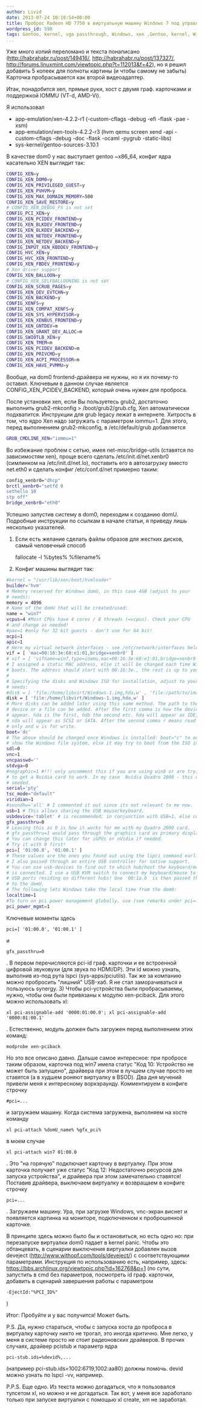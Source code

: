 ```yaml
---
author: Livid
date: 2013-07-24 10:18:54+00:00
title: Проброс Radeon HD 7750 в виртуальную машину Windows 7 под управлением Xen
wordpress_id: 598
tags: Gentoo, kernel, vga passthrough, Windows, xen ,Gentoo, kernel, Windows
...
```


Уже много копий переломано и текста понаписано
(<http://habrahabr.ru/post/149416/>, <http://habrahabr.ru/post/137327/>,
<http://forums.linuxmint.com/viewtopic.php?t=112013&f=42>), но я решил
добавить 5 копеек для полноты картины (и чтобы самому не забыть)
Карточка пробрасывается как второй видеоадаптер.

<!--more-->


Итак, понадобится xen, прямые руки, хост с двумя граф. карточками и
поддержкой IOMMU (VT-d, AMD-Vi).

Я использовал

-   app-emulation/xen-4.2.2-r1
    (-custom-cflags -debug -efi -flask -pae -xsm)
-   app-emulation/xen-tools-4.2.2-r3 (hvm qemu screen
    xend -api -custom-cflags -debug -doc -flask -ocaml -pygrub -static-libs)
-   sys-kernel/gentoo-sources-3.10.1



В качестве dom0 у нас выступает gentoo \~x86\_64, конфиг ядра касательно
XEN выглядит так:

```bash
CONFIG_XEN=y
CONFIG_XEN_DOM0=y
CONFIG_XEN_PRIVILEGED_GUEST=y
CONFIG_XEN_PVHVM=y
CONFIG_XEN_MAX_DOMAIN_MEMORY=500
CONFIG_XEN_SAVE_RESTORE=y
# CONFIG_XEN_DEBUG_FS is not set
CONFIG_PCI_XEN=y
CONFIG_XEN_PCIDEV_FRONTEND=y
CONFIG_XEN_BLKDEV_FRONTEND=y
CONFIG_XEN_BLKDEV_BACKEND=y
CONFIG_XEN_NETDEV_FRONTEND=y
CONFIG_XEN_NETDEV_BACKEND=y
CONFIG_INPUT_XEN_KBDDEV_FRONTEND=y
CONFIG_HVC_XEN=y
CONFIG_HVC_XEN_FRONTEND=y
CONFIG_XEN_FBDEV_FRONTEND=y
# Xen driver support
CONFIG_XEN_BALLOON=y
# CONFIG_XEN_SELFBALLOONING is not set
CONFIG_XEN_SCRUB_PAGES=y
CONFIG_XEN_DEV_EVTCHN=y
CONFIG_XEN_BACKEND=y
CONFIG_XENFS=y
CONFIG_XEN_COMPAT_XENFS=y
CONFIG_XEN_SYS_HYPERVISOR=y
CONFIG_XEN_XENBUS_FRONTEND=y
CONFIG_XEN_GNTDEV=m
CONFIG_XEN_GRANT_DEV_ALLOC=m
CONFIG_SWIOTLB_XEN=y
CONFIG_XEN_TMEM=m
CONFIG_XEN_PCIDEV_BACKEND=m
CONFIG_XEN_PRIVCMD=y
CONFIG_XEN_ACPI_PROCESSOR=m
CONFIG_XEN_HAVE_PVMMU=y
```


Вообще, на dom0 frontend-драйвера не нужны, но я их почему-то оставил.
Ключевым в данном случае является CONFIG\_XEN\_PCIDEV\_BACKEND, который
очень нужен для проброса.

После установки xen, если Вы пользуетесь grub2, достаточно выполнить
grub2-mkconfig \> /boot/grub2/grub.cfg, Xen автоматически подхватится.
Инструкции для grub legacy лежат в интернете. Хитрость в том, что ядро
Xen надо загружать с параметром iommu=1. Для этого, перед выполнением
grub2-mkconfig, в /etc/default/grub добавляется

```bash
GRUB_CMDLINE_XEN="iommu=1"
```



Во избежание проблем с сетью, имея net-misc/bridge-utils (ставятся по
зависимостям xen), проще всего сделать /etc/init.d/net.xenbr0 (симлинком
на /etc/init.d/net.lo), поставить его в автозагрузку вместо net.eth0 и
сделать конфиг /etc/conf.d/net примерно таким:

```bash
сonfig_xenbr0="dhcp"
brctl_xenbr0="setfd 0
sethello 10
stp off"
bridge_xenbr0="eth0"
```



Успешно запустив систему в dom0, переходим к созданию domU. Подробные
инструкции по ссылкам в начале статьи, я приведу лишь несколько
указателей.

1) Если есть желание сделать файлы образов для жестких дисков, самый
человечный способ

    fallocate -l %bytes% %filename%


2) Конфиг машины выглядит так:

```bash
#kernel = "/usr/lib/xen/boot/hvmloader"
builder='hvm'
# Memory reserved for Windows domU, in this case 4GB (adjust to your
# needs):
memory = 4096
# Name of the domU that will be created/used:
name = "win7"
vcpus=4 #Most CPUs have 4 cores / 8 threads (=vcpus). Check your CPU
# and change as needed!
#pae=1 #only for 32 bit guests - don't use for 64 bit!
acpi=1
apic=1
# Here my virtual network interfaces - see /etc/network/interfaces below:
vif = [ 'mac=00:16:3e:68:e1:01,bridge=xenbr0' ]
# vif = [ 'vifname=win7,type=ioemu,mac=00:16:3e:68:e1:01,bridge=xenbr0' ]
# I assigned a static MAC address, else it will be changed each time Windows
# boots. The address should start with 00:16:3e., the rest is up to you.
#
# Specifying the disks and Windows ISO for installation, adjust to your
# needs:
#disk = [ 'file:/home/libvirt/Windows-1.img,hda,w' , 'file:/path/to/image/windows7.iso,hdc:cdrom,r' ]
disk = [ 'file:/home/libvirt/Windows-1.img,hda,w' ]
# More disks can be added later using this same method. The path to the
# device or a file can be added. After the first comma is how the device will
# appear. hda is the first, hdb the second etc. hda will appear as IDE,
# sda will appear as SCSI or SATA. After the second comma r means read
# only and w is for write.
boot='dc'
# The above should be changed once Windows is installed: boot="c" to only
# show the Windows file system, else it may try to boot from the ISO image.
sdl=0
vnc=1
vncpasswd=''
stdvga=0
#nographic=1 #!!! only uncomment this if you are using win8 or are trying
# to get a Nvidia card to work. In my case  Nvidia Quadro 2000 - this was not
# needed.
serial='pty'
tsc_mode="default"
viridian=1
#soundhw='all' # I commented it out since its not relevant to me now.
usb=1 # This allows sharing the USB mouse/keyboard.
usbdevice='tablet' # is recommended; in conjunction with USB=1, else comment out
gfx_passthru=0
# Leaving this as 0 is how it works for me with my Quadro 2000 card.
# gfx_passthru=1 would pass through the graphics card as primary display adapter.
# You can change this later for iGPUs or nVidia if needed.
# Try it with 0 first!
pci=[ '01:00.0', '01:00.1' ]
# These values are the ones you found out using the lspci command earlier.
# I also passed through an entire USB controller for native support.
# You can use usb-devices to find out to which hub/host the keyboard/mouse
# is connected. I use a USB KVM switch to connect my keyboard/mouse to two
# USB ports residing on different hubs! One  00:1a.0  is then passed through
# to the domU.
# The following lets Windows take the local time from the dom0:
localtime=1
#To turn on pci power management globally, use (see remarks under pci=... below):
pci_power_mgmt=1
```


Ключевые моменты здесь

    pci=[ '01:00.0', '01:00.1' ]

и

    gfx_passthru=0

. В первом перечисляются pci-id граф. карточки и ее встроенной цифровой
звуковухи (для звука по HDMI/DP). Эти id можно узнать, выполнив из-под
рута lspci (sys-apps/pciutils). Так же за компанию можно пробросить
"лишний" USB-хаб. Я не стал заморачиваться и пользуюсь synergy.
3) Чтобы pci-устройства были пробрасываемы, нужно, чтобы они были
привязаны к модулю xen-pciback. Для этого можно использовать xl:

    xl pci-assignable-add '0000:01:00.0'; xl pci-assignable-add '0000:01:00.1'

. Естественно, модуль должен быть загружен перед выполнением этих
команд:

    modprobe xen-pciback




Но это все описано давно. Дальше самое интересное: при пробросе таким
образом, карточка под win7 имела статус "Код 10: Устройство не может
быть запущено", драйвера при этом в лучшем случае просто не ставятся (а
в худшем роняют виртуалку в BSOD). Два дня мучений привели меня к
интересному воркэраунду. Комментируем в конфиге строчку

    #pci=...

и загружаем машину. Когда система загружена, выполняем на хосте команду

    xl pci-attach %domU_name% %gfx_pci%

в моем случае

    xl pci-attach win7 01:00.0

. Это "на горячую" подключает карточку в виртуалку. При этом карточка
получает уже статус "Код 12: Недостаточно ресурсов для запуска
устройства", и драйвера при этом замечательно ставятся! Поставив
драйвера, выключаем виртуалку и возвращаем в конфиге строчку

    pci=...

. Загружаем машину. Ура, при загрузке Windows, vnc-экран виснет и
появляется картинка на мониторе, подключенном к проброшенной карточке.

В принципе здесь можно было бы и остановиться, но есть одно но: при
перезапуске виртуалки dom0 падает в kernel panic. Чтобы это обтанцевать,
в сценарии выключения виртуалки добавлен вызов deveject
(<http://www.withopf.com/tools/deveject/>) с соответствующими
параметрами. Инструкция по использованию есть, например, здесь:
<https://bbs.archlinux.org/viewtopic.php?id=162768&p=1> (по сути,
запустить в cmd без параметров, посмотреть id граф. карточки, добавить в
сценарий завершения работы с параметром

    -EjectId:"%PCI_ID%"

)

Итог: Пробуйте и у вас получится! Может быть.

P.S. Да, нужно стараться, чтобы с запуска хоста до проброса в виртуалку
карточку никто не трогал, это иногда критично. Мне легко, у меня в
системе просто не стоит радеоновских драйверов. В прочих случаях,
драйвер pcistub и параметр ядра

    pci-stub.ids=%devid%,...

(например pci-stub.ids=1002:6719,1002:aa80) должны помочь. devid можно
узнать по lspci -vv, например.

P.P.S. Еще одно. Из текста можно догадаться, что я пользовался тулсетом
xl, но можно и не догадаться. Так вот, у меня все заработало только при
запуске виртуалки с помощью xl create, xm не заработал.
